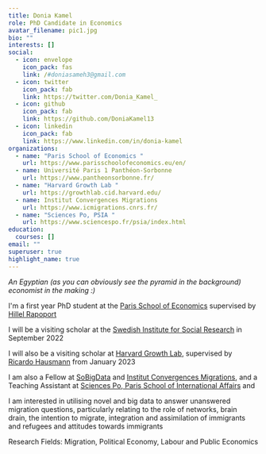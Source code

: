 ```yaml
---
title: Donia Kamel
role: PhD Candidate in Economics
avatar_filename: pic1.jpg
bio: ""
interests: []
social:
  - icon: envelope
    icon_pack: fas
    link: /#doniasameh3@gmail.com
  - icon: twitter
    icon_pack: fab
    link: https://twitter.com/Donia_Kamel_
  - icon: github
    icon_pack: fab
    link: https://github.com/DoniaKamel13
  - icon: linkedin
    icon_pack: fab
    link: https://www.linkedin.com/in/donia-kamel
organizations:
  - name: "Paris School of Economics "
    url: https://www.parisschoolofeconomics.eu/en/
  - name: Université Paris 1 Panthéon-Sorbonne
    url: https://www.pantheonsorbonne.fr/
  - name: "Harvard Growth Lab "
    url: https://growthlab.cid.harvard.edu/
  - name: Institut Convergences Migrations
    url: https://www.icmigrations.cnrs.fr/
  - name: "Sciences Po, PSIA "
    url: https://www.sciencespo.fr/psia/index.html
education:
  courses: []
email: ""
superuser: true
highlight_name: true
---
```

*An Egyptian (as you can obviously see the pyramid in the background) economist in the making :)* 

I'm a first year PhD student at the [Paris School of Economics](https://www.parisschoolofeconomics.eu/en/) supervised by [Hillel Rapoport](https://www.parisschoolofeconomics.eu/en/rapoport-hillel/)

I will be a visiting scholar at the [Swedish Institute for Social Research](https://www.su.se/swedish-institute-for-social-research/) in September 2022 

I will also be a visiting scholar at [Harvard Growth Lab](https://growthlab.cid.harvard.edu/), supervised by [Ricardo Hausmann](https://www.hks.harvard.edu/faculty/ricardo-hausmann) from January 2023

I am also a Fellow at [SoBigData](https://twitter.com/SoBigData?s=20&t=VSjCxLBBUCUYwzJUS-OZEw) and [Institut Convergences Migrations](https://twitter.com/ICMigrations?s=20&t=VSjCxLBBUCUYwzJUS-OZEw), and a Teaching Assistant at [Sciences Po, Paris School of International Affairs](https://www.sciencespo.fr/psia/index.html) and 

I am interested in utilising novel and big data to answer unanswered migration questions, particularly relating to the role of networks, brain drain, the intention to migrate, integration and assimilation of immigrants and refugees and attitudes towards immigrants

Research Fields: Migration, Political Economy, Labour and Public Economics